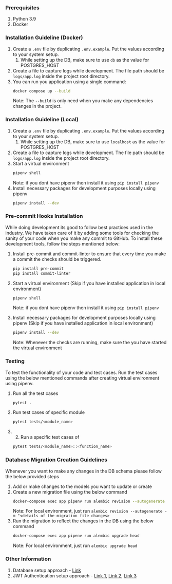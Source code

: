 ### Prerequisites
1. Python 3.9
2. Docker

### Installation Guideline (Docker)
1. Create a `.env` file by duplicating `.env.example`. Put the values according to your system setup.
   1. While setting up the DB, make sure to use `db` as the value for POSTGRES_HOST
2. Create a file to capture logs while development. The file path should be `logs/app.log` inside the project root directory.
3. You can run you application using a single command:
   ```sh
   docker compose up --build
   ```
   Note: The `--build` is only need when you make any dependencies changes in the project.

### Installation Guideline (Local)
1. Create a `.env` file by duplicating `.env.example`. Put the values according to your system setup.
   1. While setting up the DB, make sure to use `localhost` as the value for POSTGRES_HOST
2. Create a file to capture logs while development. The file path should be `logs/app.log` inside the project root directory.
3. Start a virtual environment
   ```sh
   pipenv shell
   ```
   Note: if you dont have pipenv then install it using `pip install pipenv`
4. Install necessary packages for development purposes locally using pipenv
   ```sh
   pipenv install --dev
   ```

### Pre-commit Hooks Installation
While doing development its good to follow best practices used in the industry. We have taken care of it by adding some tools for checking the sanity of your code when you make any commit to GitHub. To install these development tools, follow the steps mentioned below:
1. Install pre-commit and commit-linter to ensure that every time you make a commit the checks should be triggered.
   ```sh
   pip install pre-commit
   pip install commit-linter
   ```
2. Start a virtual environment (Skip if you have installed application in local environment)
   ```sh
   pipenv shell
   ```
   Note: if you dont have pipenv then install it using `pip install pipenv`

3. Install necessary packages for development purposes locally using pipenv (Skip if you have installed application in local environment)
   ```sh
   pipenv install --dev
   ```
   Note: Whenever the checks are running, make sure the you have started the virtual environment


### Testing
To test the functionality of your code and test cases. Run the test cases using the below mentioned commands after creating virtual environment using pipenv.
1. Run all the test cases
   ```sh
   pytest .
   ```
2. Run test cases of specific module
   ```sh
   pytest tests/<module_name>
   ```
3. 2. Run a specific test cases of
   ```sh
   pytest tests/<module_name>::<function_name>
   ```

### Database Migration Creation Guidelines
Whenever you want to make any changes in the DB schema please follow the below provided steps
1. Add or make changes to the models you want to update or create
2. Create a new migration file using the below command
   ```sh
   docker-compose exec app pipenv run alembic revision --autogenerate -m "<details of the migration file changes>"
   ```
   Note: For local environment, just run `alembic revision --autogenerate -m "<details of the migration file changes>`
3. Run the migration to reflect the changes in the DB using the below command
   ```sh
   docker-compose exec app pipenv run alembic upgrade head
   ```
   Note: For local environment, just run `alembic upgrade head`


### Other Information
1. Database setup approach - [Link](https://www.fastapitutorial.com/blog/database-connection-fastapi/)
2. JWT Authentication setup approach  - [Link 1](https://medium.com/@chnarsimha986/fastapi-login-logout-changepassword-4c12e92d41e2), [Link 2](https://philipokiokio.hashnode.dev/refresh-tokens-user-auth-fastapi), [Link 3](https://www.fastapitutorial.com/blog/fastapi-jwt-httponly-cookie/)
